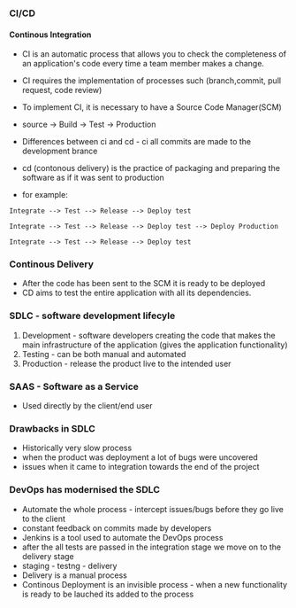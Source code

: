 ### CI/CD
#### Continous Integration
- CI is an automatic process that allows you to check the completeness of an application's code every time a team member makes a change. 
- CI requires the implementation of processes such (branch,commit, pull request, code review)
- To implement CI, it is necessary to have a Source Code Manager(SCM)

- source -> Build -> Test -> Production
- Differences between ci and cd - ci all commits are made to the development brance 
- cd (contonous delivery) is the practice of packaging and preparing the software as if it was sent to production
- for example:

``` Integrate --> Test --> Release --> Deploy test ```

``` Integrate --> Test --> Release --> Deploy test --> Deploy Production ```

``` Integrate --> Test --> Release --> Deploy test ```
 
### Continous Delivery
- After the code has been sent to the SCM it is ready to be deployed
- CD aims to test the entire application with all its dependencies.

### SDLC - software development lifecyle 

1. Development - software developers creating the code that makes the main infrastructure of the application (gives the application functionality)
2. Testing - can be both manual and automated 
3. Production - release the product live to the intended user 

###  SAAS - Software as a Service 
- Used directly by the client/end user
 
### Drawbacks in SDLC 
- Historically very slow process
- when the product was deployment a lot of bugs were uncovered 
- issues when it came to integration towards the end of the project
 

### DevOps has modernised the SDLC 
- Automate the whole process - intercept issues/bugs before they go live to the client 
- constant feedback on commits made by developers 
- Jenkins is a tool used to automate the DevOps process 
- after the all tests are passed in the integration stage we move on to the delivery stage 
- staging - testng - delivery 
- Delivery is a manual process 
- Continous Deployment is an invisible process - when a new functionality is ready to be lauched its added to the process


